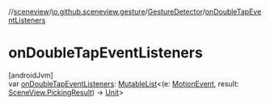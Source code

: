 //[sceneview](../../../index.md)/[io.github.sceneview.gesture](../index.md)/[GestureDetector](index.md)/[onDoubleTapEventListeners](on-double-tap-event-listeners.md)

# onDoubleTapEventListeners

[androidJvm]\
var [onDoubleTapEventListeners](on-double-tap-event-listeners.md): [MutableList](https://kotlinlang.org/api/latest/jvm/stdlib/kotlin.collections/-mutable-list/index.html)&lt;(e: [MotionEvent](https://developer.android.com/reference/kotlin/android/view/MotionEvent.html), result: [SceneView.PickingResult](../../io.github.sceneview/-scene-view/-picking-result/index.md)) -&gt; [Unit](https://kotlinlang.org/api/latest/jvm/stdlib/kotlin/-unit/index.html)&gt;
